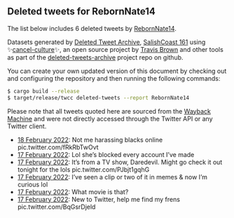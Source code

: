 ## Deleted tweets for RebornNate14

The list below includes 6 deleted tweets by
[RebornNate14](https://twitter.com/RebornNate14).



Datasets generated by [Deleted Tweet Archive](https://twitter.com/deletedtweet161), 
[SalishCoast 161](https://twitter.com/SalishCoastA) using 
✨[cancel-culture](https://github.com/travisbrown/cancel-culture)✨, an open source project by 
[Travis Brown](https://twitter.com/travisbrown) and other tools as part of the 
[deleted-tweets-archive](https://github.com/salcoast/deleted-tweets-archive/) project repo on github.

You can create your own updated version of this document by checking out and configuring the
repository and then running the following commands:

```bash
$ cargo build --release
$ target/release/twcc deleted-tweets --report RebornNate14
```

Please note that all tweets quoted here are sourced from the
[Wayback Machine](https://web.archive.org) and were not directly accessed through the Twitter API or
any Twitter client.

* [18 February 2022](https://web.archive.org/web/20220218021722/https://twitter.com/RebornNate14/status/1494494948095373315): Not me harassing blacks online pic.twitter.com/fRkRbTwOvt <!--1494494948095373315-->
* [17 February 2022](https://web.archive.org/web/20220217154741/https://twitter.com/RebornNate14/status/1494336473398607873): Lol she’s blocked every account I’ve made <!--1494336473398607873-->
* [17 February 2022](https://web.archive.org/web/20220217153124/https://twitter.com/RebornNate14/status/1494332376972808194): It’s from a TV show, Daredevil. Might go check it out tonight for the lols pic.twitter.com/PJbjt1gqhG <!--1494332376972808194-->
* [17 February 2022](https://web.archive.org/web/20220217151449/https://twitter.com/RebornNate14/status/1494327953248849920): I’ve seen a clip or two of it in memes & now I’m curious lol <!--1494328323748421639-->
* [17 February 2022](https://web.archive.org/web/20220217151449/https://twitter.com/RebornNate14/status/1494327953248849920): What movie is that? <!--1494327953248849920-->
* [17 February 2022](https://web.archive.org/web/20220217005213/https://twitter.com/RebornNate14/status/1494104409399336962): New to Twitter, help me find my frens pic.twitter.com/BqGsrDjeld <!--1494104409399336962-->
